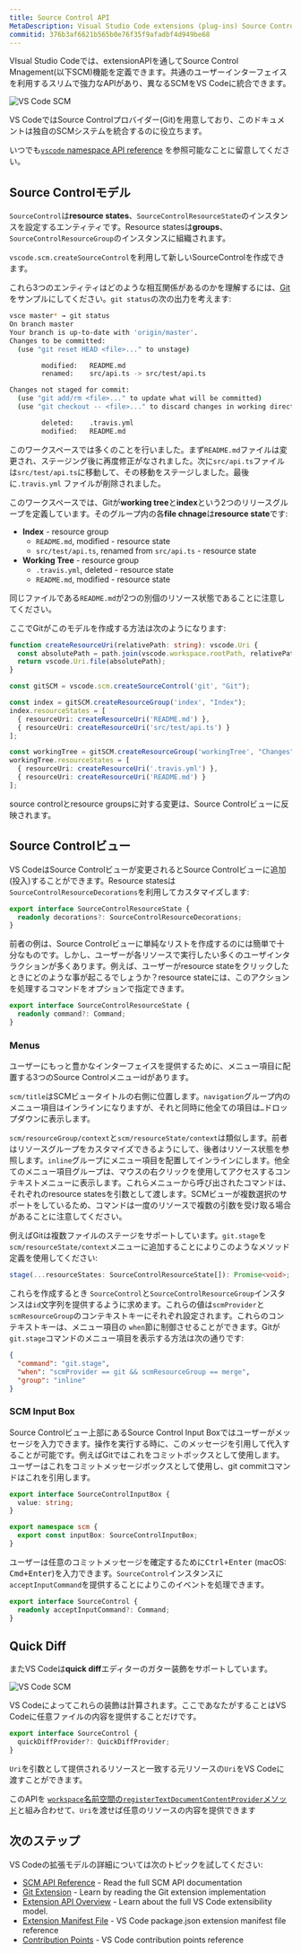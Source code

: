 ```yaml
---
title: Source Control API
MetaDescription: Visual Studio Code extensions (plug-ins) Source Control API.
commitid: 376b3af6621b565b0e76f35f9afadbf4d949be68
---
```


VIsual Studio Codeでは、extensionAPIを通してSource Control Mnagement(以下SCM)機能を定義できます。共通のユーザーインターフェイスを利用するスリムで強力なAPIがあり、異なるSCMをVS Codeに統合できます。

![VS Code SCM](images/api-scm/main.png)

VS CodeではSource Controlプロバイダー(Git)を用意しており、このドキュメントは独自のSCMシステムを統合するのに役立ちます。

いつでも[`vscode` namespace API reference](/docs/extensionapi/vscode-api.md#scm) を参照可能なことに留意してください。

## Source Controlモデル

`SourceControl`は**resource states**、`SourceControlResourceState`のインスタンスを設定するエンティティです。Resource statesは**groups**、`SourceControlResourceGroup`のインスタンスに組織されます。

`vscode.scm.createSourceControl`を利用して新しいSourceControlを作成できます。

これら3つのエンティティはどのような相互関係があるのかを理解するには、[Git](https://github.com/Microsoft/vscode/tree/master/extensions/git)をサンプルにしてください。`git status`の次の出力を考えます:

```bash
vsce master* → git status
On branch master
Your branch is up-to-date with 'origin/master'.
Changes to be committed:
  (use "git reset HEAD <file>..." to unstage)

        modified:   README.md
        renamed:    src/api.ts -> src/test/api.ts

Changes not staged for commit:
  (use "git add/rm <file>..." to update what will be committed)
  (use "git checkout -- <file>..." to discard changes in working directory)

        deleted:    .travis.yml
        modified:   README.md
```

このワークスペースでは多くのことを行いました。まず`README.md`ファイルは変更され、ステージング後に再度修正がなされました。次に`src/api.ts`ファイルは`src/test/api.ts`に移動して、その移動をステージしました。最後に`.travis.yml` ファイルが削除されました。

このワークスペースでは、Gitが**working tree**と**index**という2つのリリースグループを定義しています。そのグループ内の各**file chnage**は**resource state**です:

- **Index** - resource group
  - `README.md`, modified - resource state
  - `src/test/api.ts`, renamed from `src/api.ts` - resource state
- **Working Tree** - resource group
  - `.travis.yml`, deleted - resource state
  - `README.md`, modified - resource state

同じファイルである`README.md`が2つの別個のリソース状態であることに注意してください。

ここでGitがこのモデルを作成する方法は次のようになります:

```ts
function createResourceUri(relativePath: string): vscode.Uri {
  const absolutePath = path.join(vscode.workspace.rootPath, relativePath);
  return vscode.Uri.file(absolutePath);
}

const gitSCM = vscode.scm.createSourceControl('git', "Git");

const index = gitSCM.createResourceGroup('index', "Index");
index.resourceStates = [
  { resourceUri: createResourceUri('README.md') },
  { resourceUri: createResourceUri('src/test/api.ts') }
];

const workingTree = gitSCM.createResourceGroup('workingTree', "Changes");
workingTree.resourceStates = [
  { resourceUri: createResourceUri('.travis.yml') },
  { resourceUri: createResourceUri('README.md') }
];
```

source controlとresource groupsに対する変更は、Source Controlビューに反映されます。

## Source Controlビュー

VS CodeはSource Controlビューが変更されるとSource Controlビューに追加(投入)することができます。Resource statesは`SourceControlResourceDecorations`を利用してカスタマイズします:

```ts
export interface SourceControlResourceState {
  readonly decorations?: SourceControlResourceDecorations;
}
```

前者の例は、Source Controlビューに単純なリストを作成するのには簡単で十分なものです。しかし、ユーザーが各リソースで実行したい多くのユーザインタラクションが多くあります。例えば、ユーザーがresource stateをクリックしたときにどのような事が起こるでしょうか？resource stateには、このアクションを処理するコマンドをオプションで指定できます。

```ts
export interface SourceControlResourceState {
  readonly command?: Command;
}
```

### Menus

ユーザーにもっと豊かなインターフェイスを提供するために、メニュー項目に配置する3つのSource Controlメニューidがあります。

`scm/title`はSCMビュータイトルの右側に位置します。`navigation`グループ内のメニュー項目はインラインになりますが、それと同時に他全ての項目は`…`ドロップダウンに表示します。

`scm/resourceGroup/context`と`scm/resourceState/context`は類似します。前者はリソースグループをカスタマイズできるようにして、後者はリソース状態を参照します。`inline`グループにメニュー項目を配置してインラインにします。他全てのメニュー項目グループは、マウスの右クリックを使用してアクセスするコンテキストメニューに表示します。これらメニューから呼び出されたコマンドは、それぞれのresource statesを引数として渡します。SCMビューが複数選択のサポートをしているため、コマンドは一度のリソースで複数の引数を受け取る場合があることに注意してください。

例えばGitは複数ファイルのステージをサポートしています。`git.stage`を`scm/resourceState/context`メニューに追加することによりこのようなメソッド定義を使用してください:

```ts
stage(...resourceStates: SourceControlResourceState[]): Promise<void>;
```

これらを作成するとき `SourceControl`と`SourceControlResourceGroup`インスタンスは`id`文字列を提供するように求めます。これらの値は`scmProvider`と`scmResourceGroup`のコンテキストキーにそれぞれ設定されます。これらのコンテキストキーは、メニュー項目の `when`節に制御させることができます。Gitが`git.stage`コマンドのメニュー項目を表示する方法は次の通りです:

```json
{
  "command": "git.stage",
  "when": "scmProvider == git && scmResourceGroup == merge",
  "group": "inline"
}
```

### SCM Input Box

Source Controlビュー上部にあるSource Control Input Boxではユーザーがメッセージを入力できます。操作を実行する時に、このメッセージを引用して代入することが可能です。例えばGitではこれをコミットボックスとして使用します。ユーザーはこれをコミットメッセージボックスとして使用し、git commitコマンドはこれを引用します。

```ts
export interface SourceControlInputBox {
  value: string;
}

export namespace scm {
  export const inputBox: SourceControlInputBox;
}
```

ユーザーは任意のコミットメッセージを確定するために<kbd>Ctrl+Enter</kbd> (macOS:  <kbd>Cmd+Enter</kbd>)を入力できます。`SourceControl`インスタンスに`acceptInputCommand`を提供することによりこのイベントを処理できます。

```ts
export interface SourceControl {
  readonly acceptInputCommand?: Command;
}
```

## Quick Diff

またVS Codeは**quick diff**エディターのガター装飾をサポートしています。

![VS Code SCM](images/api-scm/quickdiff.png)

VS Codeによってこれらの装飾は計算されます。ここであなたがすることはVS Codeに任意ファイルの内容を提供することだけです。

```ts
export interface SourceControl {
  quickDiffProvider?: QuickDiffProvider;
}
```

`Uri`を引数として提供されるリソースと一致する元リソースの`Uri`をVS Codeに渡すことができます。

このAPIを [`workspace`名前空間の`registerTextDocumentContentProvider`メソッド](/docs/extensionapi/vscode-api.md#workspace)と組み合わせて、`Uri`を渡せば任意のリソースの内容を提供できます

## 次のステップ

VS Codeの拡張モデルの詳細については次のトピックを試してください:

* [SCM API Reference](/docs/extensionapi/vscode-api.md#scm) - Read the full SCM API documentation
* [Git Extension](https://github.com/Microsoft/vscode/tree/master/extensions/git) - Learn by reading the Git extension implementation
* [Extension API Overview](/docs/extensionapi/overview.md) - Learn about the full VS Code extensibility model.
* [Extension Manifest File](/docs/extensionapi/extension-manifest.md) - VS Code package.json extension manifest file reference
* [Contribution Points](/docs/extensionapi/extension-points.md) - VS Code contribution points reference

